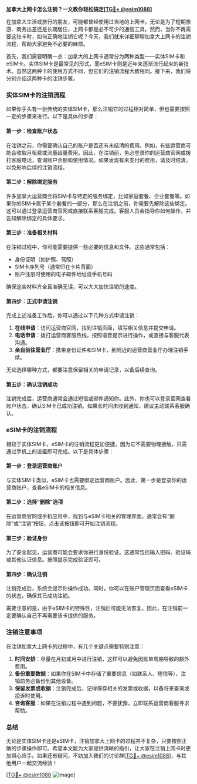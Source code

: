 **加拿大上网卡怎么注销？一文教你轻松搞定[[TG💪+ @esim1088](https://t.me/s/esim1088)]**

在加拿大生活或旅行的朋友，可能都曾经使用过当地的上网卡。无论是为了短期旅游、商务出差还是长期居住，上网卡都是必不可少的通信工具。然而，当你不再需要这张卡时，如何正确地注销它呢？今天，我们就来详细聊聊加拿大上网卡的注销流程，帮助大家避免不必要的麻烦。

首先，我们需要明确一点：加拿大的上网卡通常分为两种类型——实体SIM卡和eSIM卡。实体SIM卡是最常见的形式，而eSIM卡则是近年来逐渐流行起来的新技术。虽然这两种卡的使用方式不同，但它们的注销流程大致相同。接下来，我们将分别介绍这两种卡的注销步骤。

### 实体SIM卡的注销流程

如果你手头有一张传统的实体SIM卡，那么注销它的过程相对简单，但也需要按照一定的步骤来进行。以下是具体的步骤：

#### 第一步：检查账户状态
在注销之前，你需要确认自己的账户是否还有未结清的费用。例如，有些运营商可能会收取月租费或流量超量费用。因此，在注销前，务必登录你的运营商官网或拨打客服电话，查询账户余额和使用情况。如果发现有未支付的费用，请及时结清，以免影响后续的注销流程。

#### 第二步：解除绑定服务
许多加拿大运营商会将SIM卡与特定的服务绑定，比如家庭套餐、企业套餐等。如果你的SIM卡属于某个套餐的一部分，那么在注销之前，你需要先解除这些绑定。这可以通过登录运营商官网或直接联系客服完成。客服人员会指导你如何操作，并告知解除绑定的具体要求。

#### 第三步：准备相关材料
在注销过程中，你可能需要提供一些必要的信息和文件。这些通常包括：
- 身份证明（如护照、驾照）
- SIM卡序列号（通常印在卡片背面）
- 账户注册时使用的电子邮件地址或手机号码

确保这些材料齐全且准确无误，可以大大加快注销的速度。

#### 第四步：正式申请注销
完成上述准备工作后，你可以通过以下几种方式申请注销：
1. **在线申请**：访问运营商官网，找到注销页面，填写相关信息并提交申请。
2. **电话申请**：拨打运营商客服热线，按照语音提示进行操作，或直接与客服代表沟通。
3. **亲自前往营业厅**：携带身份证件和SIM卡，到附近的运营商营业厅办理注销手续。

无论选择哪种方式，都要注意保留相关的申请记录，以备后续查询。

#### 第五步：确认注销成功
注销完成后，运营商通常会通过短信或邮件通知你。此外，你也可以登录官网查看账户状态，确认SIM卡已成功注销。如果长时间未收到通知，建议主动联系客服确认。

### eSIM卡的注销流程

相较于实体SIM卡，eSIM卡的注销流程更加便捷，因为它不需要物理接触，只需通过手机上的设置即可完成。以下是具体步骤：

#### 第一步：登录运营商账户
与实体SIM卡类似，eSIM卡也需要绑定运营商账户。因此，第一步是登录你的运营商账户，查看eSIM卡的相关信息。

#### 第二步：选择“删除”选项
在运营商官网或手机应用中，找到与eSIM卡相关的管理界面。通常会有“删除”或“注销”按钮，点击该按钮即可开始注销流程。

#### 第三步：验证身份
为了安全起见，运营商可能会要求你进行身份验证。这通常包括输入密码、验证码或其他认证信息。按照提示完成验证即可。

#### 第四步：确认注销
注销完成后，系统会提示你操作成功。同时，你可以在账户管理页面查看eSIM卡的状态，确保其已成功注销。

需要注意的是，由于eSIM卡的特殊性，注销后可能无法恢复。因此，在注销前一定要确认自己不再需要该卡提供的服务。

### 注销注意事项

在注销加拿大上网卡的过程中，有几个关键点需要特别注意：

1. **时间安排**：尽量在月初或月中进行注销，这样可以避免因账单周期导致的额外费用。
2. **备份重要数据**：如果你在SIM卡中存储了重要信息（如联系人、短信等），注销前务必备份到其他设备。
3. **保留发票或收据**：注销完成后，记得保存相关的发票或收据，以备将来查询或投诉时使用。
4. **咨询客服**：如果在注销过程中遇到问题，不要犹豫，立即联系运营商客服寻求帮助。

### 总结

无论是实体SIM卡还是eSIM卡，注销加拿大上网卡的过程并不复杂，只要按照正确的步骤操作即可。希望本文能为大家提供清晰的指引，让大家在注销上网卡时更加得心应手。如果还有疑问，不妨加入我们的讨论群[[TG💪+ @esim1088](https://t.me/s/esim1088)]，与其他用户一起交流经验！

[[TG💪+ @esim1088](https://t.me/s/esim1088) ![Image](https://i.postimg.cc/4NQfJmqS/Snipaste-2025-05-13-00-14-12.png)]